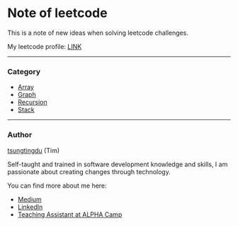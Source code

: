 # Note of leetcode

This is a note of new ideas when solving leetcode challenges. 

My leetcode profile: [LINK](https://leetcode.com/canopus/)

***
### Category

* [Array](https://github.com/tsungtingdu/leetcode-note/blob/master/array.md)
* [Graph](https://github.com/tsungtingdu/leetcode-note/blob/master/graph.md)
* [Recursion](https://github.com/tsungtingdu/leetcode-note/blob/master/recursion.md)
* [Stack](https://github.com/tsungtingdu/leetcode-note/blob/master/stack.md)

***
### Author
[tsungtingdu](https://github.com/tsungtingdu) (Tim)

Self-taught and trained in software development knowledge and skills, I am passionate about creating changes through technology.

You can find more about me here:
* [Medium](https://medium.com/tds-note)
* [LinkedIn](https://www.linkedin.com/in/tsung-ting-tu/)
* [Teaching Assistant at ALPHA Camp](https://lighthouse.alphacamp.co/users/3247/ta_profile)